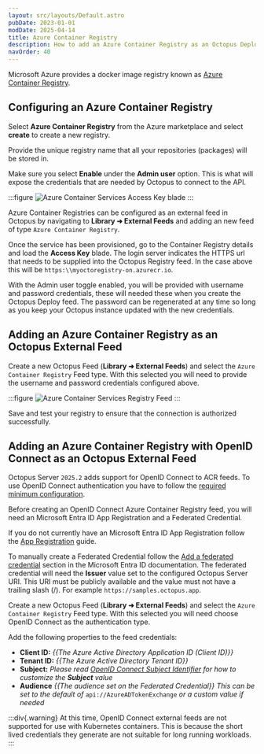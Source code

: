 ```yaml
---
layout: src/layouts/Default.astro
pubDate: 2023-01-01
modDate: 2025-04-14
title: Azure Container Registry
description: How to add an Azure Container Registry as an Octopus Deploy feed
navOrder: 40
---
```


Microsoft Azure provides a docker image registry known as [Azure Container Registry](https://azure.microsoft.com/en-au/services/container-registry/).

## Configuring an Azure Container Registry  

Select **Azure Container Registry** from the Azure marketplace and select **create** to create a new registry.

Provide the unique registry name that all your repositories (packages) will be stored in.

Make sure you select **Enable** under the **Admin user** option. This is what will expose the credentials that are needed by Octopus to connect to the API.

:::figure
![Azure Container Services Access Key blade](/docs/packaging-applications/package-repositories/guides/container-registries/images/azure-blade.png)
:::

Azure Container Registries can be configured as an external feed in Octopus by navigating to **Library ➜ External Feeds** and adding an new feed of type `Azure Container Registry`. 

Once the service has been provisioned, go to the Container Registry details and load the **Access Key** blade. The login server indicates the HTTPS url that needs to be supplied into the Octopus Registry feed. In the case above this will be `https:\\myoctoregistry-on.azurecr.io`.

With the Admin user toggle enabled, you will be provided with username and password credentials, these will needed these when you create the Octopus Deploy feed. The password can be regenerated at any time so long as you keep your Octopus instance updated with the new credentials.

## Adding an Azure Container Registry as an Octopus External Feed
Create a new Octopus Feed (**Library ➜ External Feeds**) and select the `Azure Container Registry` Feed type. With this selected you will need to provide the username and password credentials configured above.

:::figure
![Azure Container Services Registry Feed](/docs/packaging-applications/package-repositories/guides/container-registries/images/azure-feed.png)
:::

Save and test your registry to ensure that the connection is authorized successfully.

## Adding an Azure Container Registry with OpenID Connect as an Octopus External Feed
Octopus Server `2025.2` adds support for OpenID Connect to ACR feeds. To use OpenID Connect authentication you have to follow the [required minimum configuration](/docs/infrastructure/accounts/openid-connect#configuration). 

Before creating an OpenID Connect Azure Container Registry feed, you will need an Microsoft Entra ID App Registration and a Federated Credential. 

If you do not currently have an Microsoft Entra ID App Registration follow the [App Registration](https://oc.to/create-azure-app-registration) guide.

To manually create a Federated Credential follow the [Add a federated credential](https://oc.to/create-azure-credentials) section in the Microsoft Entra ID documentation. The federated credential will need the **Issuer** value set to the configured Octopus Server URI. This URI must be publicly available and the value must not have a trailing slash (/). For example `https://samples.octopus.app`.

Create a new Octopus Feed (**Library ➜ External Feeds**) and select the `Azure Container Registry` Feed type. With this selected you will need choose OpenID Connect as the authentication type.

Add the following properties to the feed credentials:
- **Client ID:** _{{The Azure Active Directory Application ID (Client ID)}}_
- **Tenant ID:** _{{The Azure Active Directory Tenant ID}}_
- **Subject:** *Please read [OpenID Connect Subject Identifier](/docs/infrastructure/accounts/openid-connect#subject-keys) for how to customize the **Subject** value*
- **Audience**  _{{The audience set on the Federated Credential}}_ *This can be set to the default of* `api://AzureADTokenExchange` *or a custom value if needed*

:::div{.warning}
At this time, OpenID Connect external feeds are not supported for use with Kubernetes containers. This is because the short lived credentials they generate are not suitable for long running workloads.
:::
